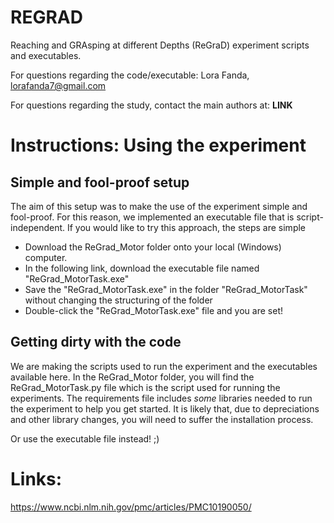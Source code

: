 # REGRAD
Reaching and GRAsping at different Depths (ReGraD) experiment scripts and executables.

For questions regarding the code/executable: 
Lora Fanda, lorafanda7@gmail.com

For questions regarding the study, contact the main authors at: 
**LINK**


# Instructions: Using the experiment
## Simple and fool-proof setup
The aim of this setup was to make the use of the experiment simple and fool-proof. For this reason, we implemented an executable file that is script-independent. If you would like to try this approach, the steps are simple

- Download the ReGrad_Motor folder onto your local (Windows) computer.
- In the following link, download the executable file named "ReGrad_MotorTask.exe"
- Save the "ReGrad_MotorTask.exe" in the folder "ReGrad_MotorTask" without changing the structuring of the folder
- Double-click the "ReGrad_MotorTask.exe" file and you are set!

## Getting dirty with the code
We are making the scripts used to run the experiment and the executables available here. In the ReGrad_Motor folder, you will find the ReGrad_MotorTask.py file which is the script used for running the experiments. The requirements file includes *some* libraries needed to run the experiment to help you get started. It is likely that, due to depreciations and other library changes, you will need to suffer the installation process. 

Or use the executable file instead! ;)

# Links: 
https://www.ncbi.nlm.nih.gov/pmc/articles/PMC10190050/


